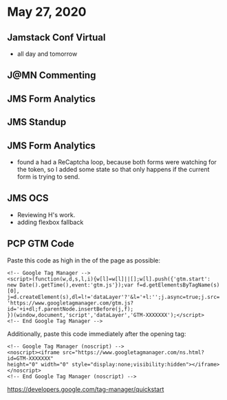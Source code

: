 # May 27, 2020

## Jamstack Conf Virtual
- all day and tomorrow

## J@MN Commenting

## JMS Form Analytics

## JMS Standup

## JMS Form Analytics
- found a had a ReCaptcha loop, because both forms were watching for the token, so I added some state so that only happens if the current form is trying to send.

## JMS OCS
- Reviewing H's work.
- adding flexbox fallback

## PCP GTM Code
Paste this code as high in the <head> of the page as possible:
```
<!-- Google Tag Manager -->
<script>(function(w,d,s,l,i){w[l]=w[l]||[];w[l].push({'gtm.start':
new Date().getTime(),event:'gtm.js'});var f=d.getElementsByTagName(s)[0],
j=d.createElement(s),dl=l!='dataLayer'?'&l='+l:'';j.async=true;j.src=
'https://www.googletagmanager.com/gtm.js?id='+i+dl;f.parentNode.insertBefore(j,f);
})(window,document,'script','dataLayer','GTM-XXXXXXX');</script>
<!-- End Google Tag Manager -->
```
Additionally, paste this code immediately after the opening <body> tag:
```
<!-- Google Tag Manager (noscript) -->
<noscript><iframe src="https://www.googletagmanager.com/ns.html?id=GTM-XXXXXXX"
height="0" width="0" style="display:none;visibility:hidden"></iframe></noscript>
<!-- End Google Tag Manager (noscript) -->
```

https://developers.google.com/tag-manager/quickstart

